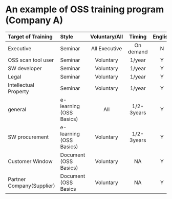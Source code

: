 # An example of OSS training program (Company A)

|  Target of Training | Style   | Voluntary/All | Timing    | English |
|:--------------------|:--------|:-------------:|:---------:|:--------:|
|  Executive          | Seminar | All Executive | On demand |  N      |
|  OSS scan tool user | Seminar |  Voluntary   | 1/year    |  Y      |
|  SW developer       | Seminar |  Voluntary   | 1/year    |  Y      |
|  Legal              | Seminar |  Voluntary   | 1/year    |  Y      |
| Intellectual Property | Seminar | Voluntary  | 1/year    |  Y      |
| general  | e-learning (OSS Basics)|  All      | 1/2-3years|  Y      |
| SW procurement  | e-learning (OSS Basics) | Voluntary | 1/2-3years|   Y  |
| Customer Window  | Document (OSS Basics)| Voluntary | NA  |  Y      |
| Partner Company(Supplier) | Document (OSS Basics | Voluntary |  NA  |   Y  |

